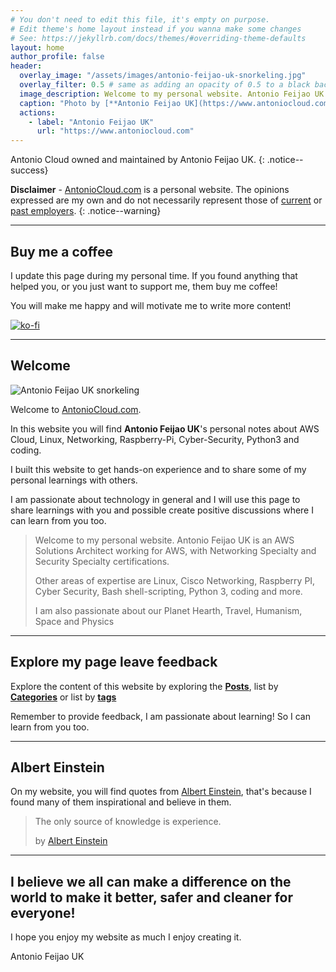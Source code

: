 ```yaml
---
# You don't need to edit this file, it's empty on purpose.
# Edit theme's home layout instead if you wanna make some changes
# See: https://jekyllrb.com/docs/themes/#overriding-theme-defaults
layout: home
author_profile: false
header:
  overlay_image: "/assets/images/antonio-feijao-uk-snorkeling.jpg"
  overlay_filter: 0.5 # same as adding an opacity of 0.5 to a black background
  image_description: Welcome to my personal website. Antonio Feijao UK is an AWS Solutions Architect working for AWS, with Networking Specialty and Security Specialty certifications. Other areas of expertise are Linux, Cisco Networking, Raspberry PI, Cyber Security, Bash shell-scripting, Python 3, coding and more. Also passionate about our Planet Hearth, Travel, Humanism, Space and Physics
  caption: "Photo by [**Antonio Feijao UK](https://www.antoniocloud.com), snorkeling in Mexican waters."
  actions:
    - label: "Antonio Feijao UK"
      url: "https://www.antoniocloud.com"
---
```


Antonio Cloud owned and maintained by Antonio Feijao UK.
{: .notice--success}


**Disclaimer** - [AntonioCloud.com](https://www.antoniocloud.com) is a personal website. The opinions expressed are my own and do not necessarily represent those of [current](https://aws.amazon.com) or [past employers](https://www.linkedin.com/in/antoniofeijaouk/).
{: .notice--warning}

---

## Buy me a coffee

I update this page during my personal time. If you found anything that helped you, or you just want to support me, them buy me coffee!

You will make me happy and will motivate me to write more content!

[![ko-fi](https://www.ko-fi.com/img/githubbutton_sm.svg)](https://ko-fi.com/B0B019526)

---

## Welcome

![Antonio Feijao UK snorkeling](/assets/images/antonio-feijao-uk-snorkeling.jpg)

Welcome to [AntonioCloud.com](https://www.antoniocloud.com).

In this website you will find **Antonio Feijao UK**'s personal notes about AWS Cloud, Linux, Networking, Raspberry-Pi, Cyber-Security, Python3 and coding.

I built this website to get hands-on experience and to share some of my personal learnings with others.

I am passionate about technology in general and I will use this page to share learnings with you and possible create positive discussions where I can learn from you too.

> Welcome to my personal website. Antonio Feijao UK is an AWS Solutions Architect working for AWS, with Networking Specialty and Security Specialty certifications.
>
> Other areas of expertise are Linux, Cisco Networking, Raspberry PI, Cyber Security, Bash shell-scripting, Python 3, coding and more.
>
> I am also passionate about our Planet Hearth, Travel, Humanism, Space and Physics

---

## Explore my page leave feedback

Explore the content of this website by exploring the **[Posts](/posts/)**, list by **[Categories](/categories/)** or list by **[tags](/tags/)**

Remember to provide feedback, I am passionate about learning! So I can learn from you too.

---

## Albert Einstein

On my website, you will find  quotes from [Albert Einstein](https://en.wikipedia.org/wiki/Albert_Einstein), that's because I found many of them inspirational and believe in them.

> The only source of knowledge is experience.
> 
> by [Albert Einstein](https://en.wikipedia.org/wiki/Albert_Einstein)

---

## I believe we all can make a difference on the world to make it better, safer and cleaner for everyone!

I hope you enjoy my website as much I enjoy creating it.

Antonio Feijao UK

